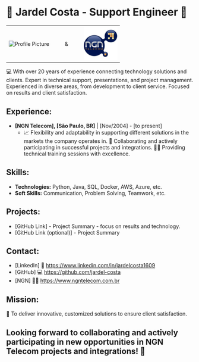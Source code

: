 # 👋 Jardel Costa - Support Engineer 🚀

<table>
  <tr>
    <td><img src="./profile.png" alt="Profile Picture" width="150"></td>
    <td></td>
    <td></td>
    <td> & </td>
    <td></td>
    <td></td>
    <td><img src="./NGN.jpg" alt="NGN Logo" width="90"></td>
  </tr>
</table>

💻 With over 20 years of experience connecting technology solutions and clients. Expert in technical support, presentations, and project management. Experienced in diverse areas, from development to client service. Focused on results and client satisfaction.

## Experience:

* **[NGN Telecom], [São Paulo, BR]** | [Nov/2004] - [to present]
    * 📈 Flexibility and adaptability in supporting different solutions in the markets the company operates in. 🚀 Collaborating and actively participating in successful projects and integrations. 🧑‍🏫 Providing technical training sessions with excellence.

## Skills:

* **Technologies:** Python, Java, SQL, Docker, AWS, Azure, etc.
* **Soft Skills:** Communication, Problem Solving, Teamwork, etc.

## Projects:

* [GitHub Link] - Project Summary - focus on results and technology.
* [GitHub Link (optional)] - Project Summary

## Contact:

* [LinkedIn] 💼 https://www.linkedin.com/in/jardelcosta1609
* [GitHub] 💻 https://github.com/jardel-costa
* [NGN] 👨‍💻 https://www.ngntelecom.com.br

## Mission:

🤝 To deliver innovative, customized solutions to ensure client satisfaction.

## Looking forward to collaborating and actively participating in new opportunities in NGN Telecom projects and integrations! 🚀